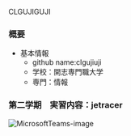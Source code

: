 CLGUJIGUJI

### 概要
- 基本情報
    - github name:clgujiuji
    - 学校：開志専門職大学
    - 専門：情報
 
### 第二学期　実習内容：jetracer
![MicrosoftTeams-image](https://user-images.githubusercontent.com/91709559/143390990-7acdd276-1b00-4715-9e10-a15418ac4524.png)

